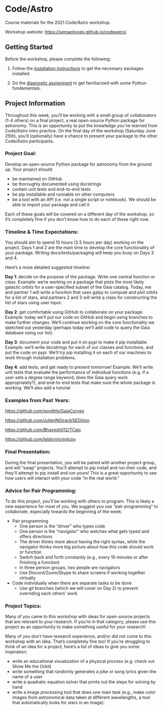 # Code/Astro
Course materials for the 2021 Code/Astro workshop. 

Workshop website: https://semaphorep.github.io/codeastro/

## Getting Started

Before the workshop, please complete the following:

1. Follow the [installation instructions](https://github.com/semaphoreP/codeastro/blob/main/Day0/INSTALL.md) to get the necessary packages installed. 

2. Do the [diagnostic assignment](https://colab.research.google.com/drive/1ZctFSkoE0uorM13Js-Djco09ve_7LOEh?usp=sharing) to get familiarized with some Python fundamentals.


## Project Information

Throughout this week, you’ll be working with a small group of collaborators (1-4 others) on a final project, a real open-source Python package for astronomy. This is an opportunity to put the knowledge you’ve learned from Code/Astro intro practice. On the final day of the workshop (Saturday June 25th), you’ll (optionally) have a chance to present your package to the other Code/Astro participants. 

### Project Goal: 

Develop an open-source Python package for astronomy from the ground up. Your project should:
- be maintained on GitHub
- be thoroughly documented using docstrings
- contain unit tests and end-to-end tests
- be pip installable and runnable on other computers
- be a tool with an API (i.e. not a single script or notebook). We should be able to import  your package and call it.

Each of these goals will be covered on a different day of the workshop, so it’s completely fine if you don’t know how to do each of these right now. 

### Timeline & Time Expectations:

You should aim to spend 10 hours (2.5 hours per day) working on the project. Days 1 and 2 are the main time to develop the core functionality of your package. Writing docs/tests/packaging will keep you busy on Days 3 and 4.

Here’s a more detailed suggested timeline:

**Day 1**: decide on the purpose of the package. Write one central function or class. 
Example: we’re working on a package that plots the most likely galactic orbits for a user-specified subset of the Gaia catalog. Today, me and partner 1 will write a function that uses galpy to compute and plot orbits for a list of stars, and partners 2 and 3 will write a class for constructing the list of stars using user input.

**Day 2**: get comfortable using GitHub to collaborate on your package.
 Example: today we’ll put our code on GitHub and begin using branches to make further changes. We’ll continue working on the core functionality we sketched out yesterday (perhaps today we’ll add code to query the Gaia database using our list).
 
**Day 3**: document your code and put it on pypi to make it pip installable.
Example: we’ll write docstrings for each of our classes and functions, and put the code on pypi. We’ll try pip installing it on each of our machines to work through installation problems.

**Day 4**: add tests, and get ready to present tomorrow!
Example: We’ll write unit tests that evaluate the performance of individual functions (e.g. if a user sets a degree range keyword, does the Gaia query work appropriately?), and end-to-end tests that make sure the whole package is working. We’ll also add a tutorial.

### Examples from Past Years:

https://github.com/sonithls/GaiaCurves

https://github.com/JulienNGirard/SEDition

https://github.com/Bhavesh012/TCalc

https://github.com/laldoroty/snlcpy

### Final Presentation:
During the final presentation, you will be paired with another project group, and will “swap” projects. You’ll attempt to pip install and run their code, and they’ll attempt to pip install and run yours! This is a great opportunity to see how users will interact with your code “in the real world.”

### Advice for Pair Programming:
To do this project, you’ll be working with others to program. This is likely a new experience for most of you. We suggest you use “pair programming” to collaborate, especially towards the beginning of the week:
* Pair programming
  * One person is the “driver” who types code
  * One person is the “navigator” who watches what gets typed and offers directions
  * The driver thinks more about having the right syntax, while the navigator thinks more big picture about how this code should work or function
  * Switch back and forth constantly (e.g., every 10 minutes or after finishing a function)
  * In three person groups, two people are navigators
  * Use Discord/Zoom/Skype to share screens if working together virtually
* Code individually when there are separate tasks to be done
  * Use git branches (which we will cover on Day 2) to prevent overriding each others’ work

### Project Topics:
Many of you came to this workshop with ideas for open-source projects that are relevant to your research. If you’re in that category, please use this project as an opportunity to make something useful for your research! 

Many of you don’t have research experience, and/or did not come to this workshop with an idea. That’s completely fine too! If you’re struggling to think of an idea for a project, here’s a list of ideas to give you some inspiration:

- write an educational visualization of a physical process (e.g. check out Show Me the Orbit)
- write something that randomly generates a joke or song lyrics given the name of a user 
- write a quadratic equation solver that prints out the steps for solving by hand
- write a image processing tool that does one main task (e.g., make color images from astronomical data taken at different wavelengths, a tool that automatically looks for stars in an image). 

